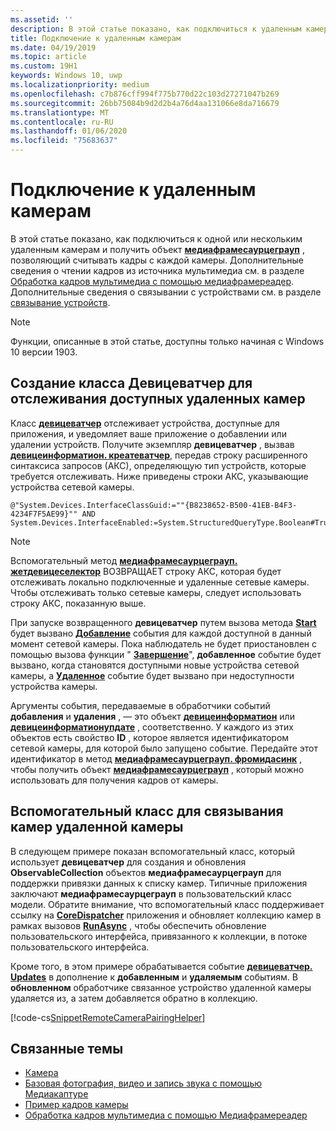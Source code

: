 ```yaml
---
ms.assetid: ''
description: В этой статье показано, как подключиться к удаленным камерам и получить Медиафрамесаурцеграуп для получения кадров с каждой камеры.
title: Подключение к удаленным камерам
ms.date: 04/19/2019
ms.topic: article
ms.custom: 19H1
keywords: Windows 10, uwp
ms.localizationpriority: medium
ms.openlocfilehash: c7b876cff994f775b770d22c103d27271047b269
ms.sourcegitcommit: 26bb75084b9d2d2b4a76d4aa131066e8da716679
ms.translationtype: MT
ms.contentlocale: ru-RU
ms.lasthandoff: 01/06/2020
ms.locfileid: "75683637"
---
```

# <a name="connect-to-remote-cameras"></a>Подключение к удаленным камерам

В этой статье показано, как подключиться к одной или нескольким удаленным камерам и получить объект [**медиафрамесаурцеграуп**](https://docs.microsoft.com/uwp/api/Windows.Media.Capture.Frames.MediaFrameSourceGroup) , позволяющий считывать кадры с каждой камеры. Дополнительные сведения о чтении кадров из источника мультимедиа см. в разделе [Обработка кадров мультимедиа с помощью медиафрамереадер](process-media-frames-with-mediaframereader.md). Дополнительные сведения о связывании с устройствами см. в разделе [связывание устройств](https://docs.microsoft.com/windows/uwp/devices-sensors/pair-devices).

> [!NOTE] 
> Функции, описанные в этой статье, доступны только начиная с Windows 10 версии 1903.

## <a name="create-a-devicewatcher-class-to-watch-for-available-remote-cameras"></a>Создание класса Девицеватчер для отслеживания доступных удаленных камер

Класс [**девицеватчер**](https://docs.microsoft.com/uwp/api/windows.devices.enumeration.devicewatcher) отслеживает устройства, доступные для приложения, и уведомляет ваше приложение о добавлении или удалении устройств. Получите экземпляр **девицеватчер** , вызвав [**девицеинформатион. креатеватчер**](https://docs.microsoft.com/uwp/api/windows.devices.enumeration.deviceinformation.createwatcher#Windows_Devices_Enumeration_DeviceInformation_CreateWatcher_System_String_), передав строку расширенного синтаксиса запросов (АКС), определяющую тип устройств, которые требуется отслеживать. Ниже приведены строки АКС, указывающие устройства сетевой камеры.

```
@"System.Devices.InterfaceClassGuid:=""{B8238652-B500-41EB-B4F3-4234F7F5AE99}"" AND System.Devices.InterfaceEnabled:=System.StructuredQueryType.Boolean#True"
```

> [!NOTE] 
> Вспомогательный метод [**медиафрамесаурцеграуп. жетдевицеселектор**](https://docs.microsoft.com/uwp/api/windows.media.capture.frames.mediaframesourcegroup.getdeviceselector) ВОЗВРАЩАЕТ строку АКС, которая будет отслеживать локально подключенные и удаленные сетевые камеры. Чтобы отслеживать только сетевые камеры, следует использовать строку АКС, показанную выше.


При запуске возвращенного **девицеватчер** путем вызова метода [**Start**](https://docs.microsoft.com/uwp/api/windows.devices.enumeration.devicewatcher.start) будет вызвано [**Добавление**](https://docs.microsoft.com/uwp/api/windows.devices.enumeration.devicewatcher.added) события для каждой доступной в данный момент сетевой камеры. Пока наблюдатель не будет приостановлен с помощью вызова функции " [**Завершение**](https://docs.microsoft.com/uwp/api/windows.devices.enumeration.devicewatcher.stop)", **добавленное** событие будет вызвано, когда становятся доступными новые устройства сетевой камеры, а [**Удаленное**](https://docs.microsoft.com/uwp/api/windows.devices.enumeration.devicewatcher.removed) событие будет вызвано при недоступности устройства камеры.

Аргументы события, передаваемые в обработчики событий **добавления** и **удаления** , — это объект [**девицеинформатион**](https://docs.microsoft.com/uwp/api/Windows.Devices.Enumeration.DeviceInformation) или [**девицеинформатионупдате**](https://docs.microsoft.com/uwp/api/windows.devices.enumeration.deviceinformationupdate) , соответственно. У каждого из этих объектов есть свойство **ID** , которое является идентификатором сетевой камеры, для которой было запущено событие. Передайте этот идентификатор в метод [**медиафрамесаурцеграуп. фромидасинк**](https://docs.microsoft.com/uwp/api/windows.media.capture.frames.mediaframesourcegroup.fromidasync) , чтобы получить объект [**медиафрамесаурцеграуп**](https://docs.microsoft.com/uwp/api/windows.media.capture.frames.mediaframesourcegroup.fromidasync) , который можно использовать для получения кадров от камеры.

## <a name="remote-camera-pairing-helper-class"></a>Вспомогательный класс для связывания камер удаленной камеры

В следующем примере показан вспомогательный класс, который использует **девицеватчер** для создания и обновления **ObservableCollection** объектов **медиафрамесаурцеграуп** для поддержки привязки данных к списку камер. Типичные приложения заключают **медиафрамесаурцеграуп** в пользовательский класс модели. Обратите внимание, что вспомогательный класс поддерживает ссылку на [**CoreDispatcher**](https://docs.microsoft.com/uwp/api/Windows.UI.Core.CoreDispatcher) приложения и обновляет коллекцию камер в рамках вызовов [**RunAsync**](https://docs.microsoft.com/uwp/api/windows.ui.core.coredispatcher.runasync) , чтобы обеспечить обновление пользовательского интерфейса, привязанного к коллекции, в потоке пользовательского интерфейса.

Кроме того, в этом примере обрабатывается событие [**девицеватчер. Updates**](https://docs.microsoft.com/uwp/api/windows.devices.enumeration.devicewatcher.updated) в дополнение к **добавленным** и **удаляемым** событиям. В **обновленном** обработчике связанное устройство удаленной камеры удаляется из, а затем добавляется обратно в коллекцию.

[!code-cs[SnippetRemoteCameraPairingHelper](./code/Frames_Win10/Frames_Win10/RemoteCameraPairingHelper.cs#SnippetRemoteCameraPairingHelper)]


## <a name="related-topics"></a>Связанные темы

* [Камера](camera.md)
* [Базовая фотография, видео и запись звука с помощью Медиакаптуре](basic-photo-video-and-audio-capture-with-MediaCapture.md)
* [Пример кадров камеры](https://github.com/Microsoft/Windows-universal-samples/tree/master/Samples/CameraFrames)
* [Обработка кадров мультимедиа с помощью Медиафрамереадер](process-media-frames-with-mediaframereader.md)
 

 




